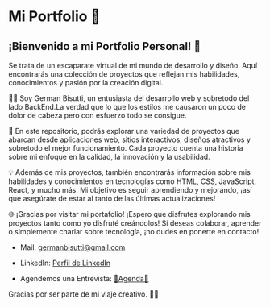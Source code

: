 # Mi Portfolio 💼

## ¡Bienvenido a mi Portfolio Personal! 🥳 

Se trata de un escaparate virtual de mi mundo de desarrollo y diseño. Aquí encontrarás una colección de proyectos que reflejan mis habilidades, conocimientos y pasión por la creación digital.

👨‍💻 Soy German Bisutti, un entusiasta del desarrollo web y sobretodo del lado BackEnd.La verdad que lo que los estilos me causaron un poco de dolor de cabeza pero con esfuerzo todo se consigue.

🌟 En este repositorio, podrás explorar una variedad de proyectos que abarcan desde aplicaciones web, sitios interactivos, diseños atractivos y sobretodo el mejor funcionamiento. Cada proyecto cuenta una historia sobre mi enfoque en la calidad, la innovación y la usabilidad.

💡 Además de mis proyectos, también encontrarás información sobre mis habilidades y conocimientos en tecnologías como HTML, CSS, JavaScript, React, y mucho más. Mi objetivo es seguir aprendiendo y mejorando, ¡así que asegúrate de estar al tanto de las últimas actualizaciones!

🌐 ¡Gracias por visitar mi portafolio! ¡Espero que disfrutes explorando mis proyectos tanto como yo disfruté creándolos! Si deseas colaborar, aprender o simplemente charlar sobre tecnología, ¡no dudes en ponerte en contacto!

- Mail: germanbisutti@gmail.com

- LinkedIn: [Perfil de LinkedIn](https://www.linkedin.com/in/german-bisutti/)

- Agendemos una Entrevista: [👥Agenda👥](https://calendly.com/germanbisutti)

Gracias por ser parte de mi viaje creativo. 🚀✨
